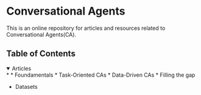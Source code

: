 # Conversational Agents
This is an online repository for articles and resources related to Conversational Agents(CA).

## Table of Contents

<details open>
* <summary>Articles</summary>
  * Foundamentals
  * Task-Oriented CAs
  * Data-Driven CAs
  * Filling the gap
</details>


* Datasets

